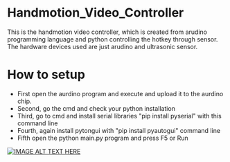 # Handmotion_Video_Controller

This is the handmotion video controller, which is created from arudino programming language 
and python controlling the hotkey through sensor. The hardware devices used are just arudino and ultrasonic sensor.

# How to setup
- First open the aurdino program and execute and upload it to the aurdino chip.
- Second, go the cmd and check your python installation 
- Third, go to cmd and install serial libraries "pip install pyserial" with this command line
- Fourth, again install pytongui with "pip install pyautogui" command line
- Fifth open the python main.py program and press F5 or Run 


[![IMAGE ALT TEXT HERE](https://img.youtube.com/vi/XJf3Y8i_-oI/0.jpg)](https://www.youtube.com/watch?v=w2DZ9CLdgxs&ab_channel=Rifleman)

